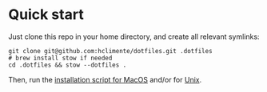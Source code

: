 # Quick start

Just clone this repo in your home directory, and create all relevant symlinks:

```
git clone git@github.com:hclimente/dotfiles.git .dotfiles
# brew install stow if needed
cd .dotfiles && stow --dotfiles .
```

Then, run the [installation script for MacOS](install/mac_config.sh) and/or for [Unix](install/unix_config.sh).
